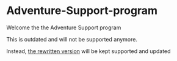 # Adventure-Support-program

Welcome the the Adventure Support program

This is outdated and will not be supported anymore.

Instead, [the rewritten version](https://github.com/Yuuki2628/ASPR) will be kept supported and updated
